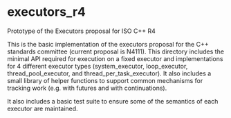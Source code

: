 executors_r4
============

Prototype of the Executors proposal for ISO C++ R4

This is the basic implementation of the executors proposal for the C++ standards committee (current proposal is N4111).
This directory includes the minimal API required for execution on a fixed executor and implementations for 4 different executor types (system_executor, loop_executor, thread_pool_executor, and thread_per_task_executor).
It also includes a small library of helper functions to support common mechanisms for tracking work (e.g. with futures and with continuations).

It also includes a basic test suite to ensure some of the semantics of each executor are maintained.
